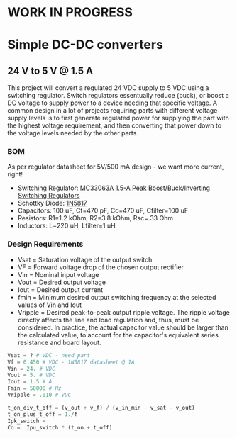# WORK IN PROGRESS

# Simple DC-DC converters

## 24 V to 5 V @ 1.5 A

This project will convert a regulated 24 VDC supply to 5 VDC using a switching regulator. Switch regulators
essentually reduce (buck), or boost a DC voltage to supply power to a device needing that specific voltage. 
A common design in a lot of projects requiring parts with different voltage supply levels is to first 
generate regulated power for supplying the part with the highest voltage requirement, and then converting 
that power down to the voltage levels needed by the other parts.

### BOM

As per regulator datasheet for 5V/500 mA design - we want more current, right!

* Switching Regulator: [MC33063A 1.5-A Peak Boost/Buck/Inverting Switching Regulators](http://www.ti.com/lit/ds/symlink/mc33063a.pdf)
* Schottky Diode: [1N5817](http://www.diodes.com/_files/datasheets/ds23001.pdf)
* Capacitors: 100 uF, Ct=470 pF, Co=470 uF, Cfilter=100 uF 
* Resistors: R1=1.2 kOhm, R2=3.8 kOhm, Rsc=.33 Ohm
* Inductors: L=220 uH, Lfilter=1 uH


### Design Requirements

* Vsat = Saturation voltage of the output switch
* VF = Forward voltage drop of the chosen output rectifier
* Vin = Nominal input voltage
* Vout = Desired output voltage
* Iout = Desired output current
* fmin = Minimum desired output switching frequency at the selected values of Vin and Iout
* Vripple = Desired peak-to-peak output ripple voltage. The ripple voltage directly affects the line and load regulation and, thus, must be considered. In practice, the actual capacitor value should be larger than the calculated value, to account for the capacitor's equivalent series resistance and board layout.

```python
Vsat = ? # VDC - need part
Vf = 0.450 # VDC - 1N5817 datasheet @ 1A
Vin = 24. # VDC
Vout = 5. # VDC
Iout = 1.5 # A
Fmin = 50000 # Hz
Vripple = .010 # VDC

t_on_div_t_off = (v_out + v_f) / (v_in_min - v_sat - v_out)
t_on_plus_t_off = 1./f
Ipk_switch = 
Co =  Ipu_switch * (t_on + t_off)
```

